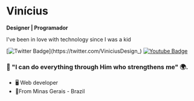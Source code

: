 # Vinícius
**Designer | Programador**

I've been in love with technology since I was a kid

[![Twitter Badge](https://img.shields.io/badge/-@ViniciusDesign_-6633cc?style=flat-square&labelColor=6633cc&logo=twitter&logoColor=white&link=https://twitter.com/ViniciusDesign_)](https://twitter.com/ViniciusDesign_) 
[![Youtube Badge](https://img.shields.io/badge/-Youtube-6633cc?style=flat-square&labelColor=6633cc&logo=youtube&logoColor=white&link=https://www.youtube.com/channel/UCb3bxUMUahihA2rec4BL1iw/videos)](https://www.youtube.com/channel/UCb3bxUMUahihA2rec4BL1iw/videos)

### 📖 "I can do everything through Him who strengthens me" 🌍.

 - 🖥️ Web developer
 - 📍From Minas Gerais - Brazil
 
 

